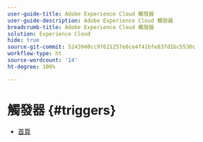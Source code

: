 ```yaml
---
user-guide-title: Adobe Experience Cloud 觸發器
user-guide-description: Adobe Experience Cloud 觸發器
breadcrumb-title: Adobe Experience Cloud 觸發器
solution: Experience Cloud
hide: true
source-git-commit: 5243940cc97621257e6ce4f41bfe837d1bc5530c
workflow-type: ht
source-wordcount: '14'
ht-degree: 100%

---
```


# 觸發器 {#triggers}

* [首頁](home.md)
